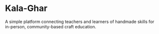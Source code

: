 # Kala-Ghar
A simple platform connecting teachers and learners of handmade skills for in-person, community-based craft education.
